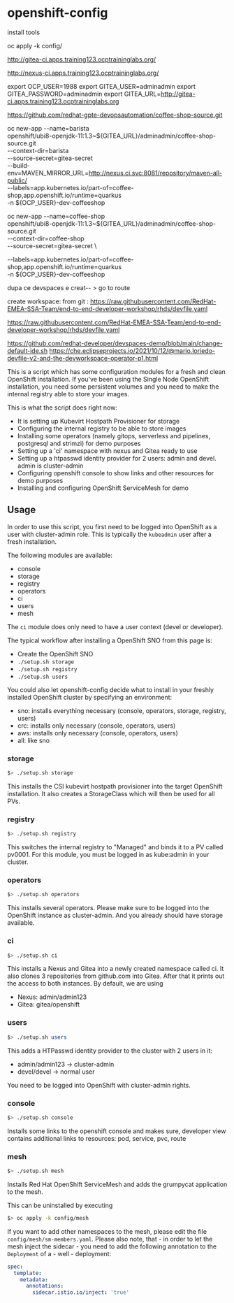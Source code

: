 # openshift-config



install tools 



oc apply -k config/


http://gitea-ci.apps.training123.ocptraininglabs.org/

http://nexus-ci.apps.training123.ocptraininglabs.org/


export OCP_USER=1988
export GITEA_USER=adminadmin
export GITEA_PASSWORD=adminadmin
export GITEA_URL=http://gitea-ci.apps.training123.ocptraininglabs.org

https://github.com/redhat-gpte-devopsautomation/coffee-shop-source.git

oc new-app --name=barista \
   openshift/ubi8-openjdk-11:1.3~${GITEA_URL}/adminadmin/coffee-shop-source.git \
   --context-dir=barista \
   --source-secret=gitea-secret \
   --build-env=MAVEN_MIRROR_URL=http://nexus.ci.svc:8081/repository/maven-all-public/ \
   --labels=app.kubernetes.io/part-of=coffee-shop,app.openshift.io/runtime=quarkus \
   -n ${OCP_USER}-dev-coffeeshop


oc new-app --name=coffee-shop \
   openshift/ubi8-openjdk-11:1.3~${GITEA_URL}/adminadmin/coffee-shop-source.git \
   --context-dir=coffee-shop \
   --source-secret=gitea-secret \

   --labels=app.kubernetes.io/part-of=coffee-shop,app.openshift.io/runtime=quarkus \
   -n ${OCP_USER}-dev-coffeeshop


dupa ce devspaces e creat-- > go to route

create workspace: from git : https://raw.githubusercontent.com/RedHat-EMEA-SSA-Team/end-to-end-developer-workshop/rhds/devfile.yaml 

https://raw.githubusercontent.com/RedHat-EMEA-SSA-Team/end-to-end-developer-workshop/rhds/devfile.yaml

https://github.com/redhat-developer/devspaces-demo/blob/main/change-default-ide.sh
https://che.eclipseprojects.io/2021/10/12/@mario.loriedo-devfile-v2-and-the-devworkspace-operator-p1.html

This is a script which has some configuration modules for a fresh and clean OpenShift installation. If you've been using the Single Node OpenShift installation, you need some persistent volumes and you need to make the internal registry able to store your images. 

This is what the script does right now:

- It is setting up Kubevirt Hostpath Provisioner for storage
- Configuring the internal registry to be able to store images
- Installing some operators (namely gitops, serverless and pipelines, postgresql and strimzi) for demo purposes
- Setting up a 'ci' namespace with nexus and Gitea ready to use
- Setting up a htpasswd identity provider for 2 users: admin and devel. admin is cluster-admin
- Configuring openshift console to show links and other resources for demo purposes
- Installing and configuring OpenShift ServiceMesh for demo

## Usage
In order to use this script, you first need to be logged into OpenShift as a user with cluster-admin role. This is typically the `kubeadmin` user after a fresh installation.

The following modules are available:
- console
- storage
- registry
- operators
- ci
- users
- mesh

The `ci` module does only need to have a user context (devel or developer).

The typical workflow after installing a OpenShift SNO from this page is:
- Create the OpenShift SNO
- `./setup.sh storage`
- `./setup.sh registry`
- `./setup.sh users`


You could also let openshift-config decide what to install in your freshly installed OpenShift cluster by specifying an environment:
- sno: installs everything necessary (console, operators, storage, registry, users)
- crc: installs only necessary (console, operators, users)
- aws: installs only necessary (console, operators, users)
- all: like sno


### storage
```bash
$> ./setup.sh storage
```

This installs the CSI kubevirt hostpath provisioner into the target OpenShift installation. It also creates a StorageClass which will then be used for all PVs.

### registry
```bash
$> ./setup.sh registry 
```

This switches the internal registry to "Managed" and binds it to a PV called pv0001. For this module, you must be logged in as kube:admin in your cluster. 

### operators
```bash
$> ./setup.sh operators
```

This installs several operators. Please make sure to be logged into the OpenShift instance as cluster-admin. And you already should have storage available.

### ci
```bash
$> ./setup.sh ci
```

This installs a Nexus and Gitea into a newly created namespace called ci. It also clones 3 repositories from github.com into Gitea. After that it prints out the access to both instances. By default, we are using

- Nexus: admin/admin123
- Gitea: gitea/openshift

### users
```bash
$> ./setup.sh users 
```
This adds a HTPasswd identity provider to the cluster with 2 users in it:
- admin/admin123 -> cluster-admin
- devel/devel -> normal user

You need to be logged into OpenShift with cluster-admin rights.

### console
```bash
$> ./setup.sh console
```
Installs some links to the openshift console and makes sure, developer view contains additional links to resources: pod, service, pvc, route

### mesh
```bash
$> ./setup.sh mesh
```
Installs Red Hat OpenShift ServiceMesh and adds the grumpycat application to the mesh.

This can be uninstalled by executing 
```bash
$> oc apply -k config/mesh
```

If you want to add other namespaces to the mesh, please edit the file `config/mesh/sm-members.yaml`. Please also note, that - in order to let the mesh inject the sidecar - you need to add the following annotation to the `Deployment` of a - well - deployment:

```yaml
spec:
  template:
    metadata:
      annotations:  
        sidecar.istio.io/inject: 'true'
```
